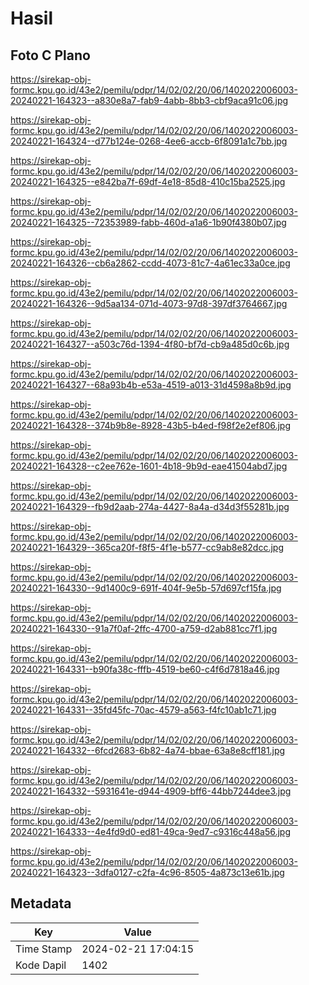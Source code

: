 # Hasil

## Foto C Plano

https://sirekap-obj-formc.kpu.go.id/43e2/pemilu/pdpr/14/02/02/20/06/1402022006003-20240221-164323--a830e8a7-fab9-4abb-8bb3-cbf9aca91c06.jpg

https://sirekap-obj-formc.kpu.go.id/43e2/pemilu/pdpr/14/02/02/20/06/1402022006003-20240221-164324--d77b124e-0268-4ee6-accb-6f8091a1c7bb.jpg

https://sirekap-obj-formc.kpu.go.id/43e2/pemilu/pdpr/14/02/02/20/06/1402022006003-20240221-164325--e842ba7f-69df-4e18-85d8-410c15ba2525.jpg

https://sirekap-obj-formc.kpu.go.id/43e2/pemilu/pdpr/14/02/02/20/06/1402022006003-20240221-164325--72353989-fabb-460d-a1a6-1b90f4380b07.jpg

https://sirekap-obj-formc.kpu.go.id/43e2/pemilu/pdpr/14/02/02/20/06/1402022006003-20240221-164326--cb6a2862-ccdd-4073-81c7-4a61ec33a0ce.jpg

https://sirekap-obj-formc.kpu.go.id/43e2/pemilu/pdpr/14/02/02/20/06/1402022006003-20240221-164326--9d5aa134-071d-4073-97d8-397df3764667.jpg

https://sirekap-obj-formc.kpu.go.id/43e2/pemilu/pdpr/14/02/02/20/06/1402022006003-20240221-164327--a503c76d-1394-4f80-bf7d-cb9a485d0c6b.jpg

https://sirekap-obj-formc.kpu.go.id/43e2/pemilu/pdpr/14/02/02/20/06/1402022006003-20240221-164327--68a93b4b-e53a-4519-a013-31d4598a8b9d.jpg

https://sirekap-obj-formc.kpu.go.id/43e2/pemilu/pdpr/14/02/02/20/06/1402022006003-20240221-164328--374b9b8e-8928-43b5-b4ed-f98f2e2ef806.jpg

https://sirekap-obj-formc.kpu.go.id/43e2/pemilu/pdpr/14/02/02/20/06/1402022006003-20240221-164328--c2ee762e-1601-4b18-9b9d-eae41504abd7.jpg

https://sirekap-obj-formc.kpu.go.id/43e2/pemilu/pdpr/14/02/02/20/06/1402022006003-20240221-164329--fb9d2aab-274a-4427-8a4a-d34d3f55281b.jpg

https://sirekap-obj-formc.kpu.go.id/43e2/pemilu/pdpr/14/02/02/20/06/1402022006003-20240221-164329--365ca20f-f8f5-4f1e-b577-cc9ab8e82dcc.jpg

https://sirekap-obj-formc.kpu.go.id/43e2/pemilu/pdpr/14/02/02/20/06/1402022006003-20240221-164330--9d1400c9-691f-404f-9e5b-57d697cf15fa.jpg

https://sirekap-obj-formc.kpu.go.id/43e2/pemilu/pdpr/14/02/02/20/06/1402022006003-20240221-164330--91a7f0af-2ffc-4700-a759-d2ab881cc7f1.jpg

https://sirekap-obj-formc.kpu.go.id/43e2/pemilu/pdpr/14/02/02/20/06/1402022006003-20240221-164331--b90fa38c-fffb-4519-be60-c4f6d7818a46.jpg

https://sirekap-obj-formc.kpu.go.id/43e2/pemilu/pdpr/14/02/02/20/06/1402022006003-20240221-164331--35fd45fc-70ac-4579-a563-f4fc10ab1c71.jpg

https://sirekap-obj-formc.kpu.go.id/43e2/pemilu/pdpr/14/02/02/20/06/1402022006003-20240221-164332--6fcd2683-6b82-4a74-bbae-63a8e8cff181.jpg

https://sirekap-obj-formc.kpu.go.id/43e2/pemilu/pdpr/14/02/02/20/06/1402022006003-20240221-164332--5931641e-d944-4909-bff6-44bb7244dee3.jpg

https://sirekap-obj-formc.kpu.go.id/43e2/pemilu/pdpr/14/02/02/20/06/1402022006003-20240221-164333--4e4fd9d0-ed81-49ca-9ed7-c9316c448a56.jpg

https://sirekap-obj-formc.kpu.go.id/43e2/pemilu/pdpr/14/02/02/20/06/1402022006003-20240221-164323--3dfa0127-c2fa-4c96-8505-4a873c13e61b.jpg


## Metadata

| Key        | Value               |
| ---------- | ------------------- |
| Time Stamp | 2024-02-21 17:04:15 |
| Kode Dapil | 1402                |



